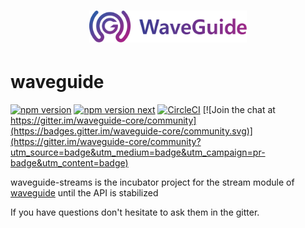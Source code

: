 <h1 align=center>
<img src="logo/logotype.svg" width=50%>
</h1>

# waveguide

[![npm version](https://img.shields.io/npm/v/waveguide-streams)](https://img.shields.io/npm/v/waveguide-streams)
[![npm version next](https://img.shields.io/npm/v/waveguide-streams/next)](https://img.shields.io/npm/v/waveguide-streams/next)
[![CircleCI](https://circleci.com/gh/rzeigler/waveguide-streams.svg?style=svg)](https://circleci.com/gh/rzeigler/waveguide-streams) 
[![Join the chat at https://gitter.im/waveguide-core/community](https://badges.gitter.im/waveguide-core/community.svg)](https://gitter.im/waveguide-core/community?utm_source=badge&utm_medium=badge&utm_campaign=pr-badge&utm_content=badge)

waveguide-streams is the incubator project for the stream module of [waveguide](https://github.com/rzeigler/waveguide/) until the API is stabilized

If you have questions don't hesitate to ask them in the gitter.



